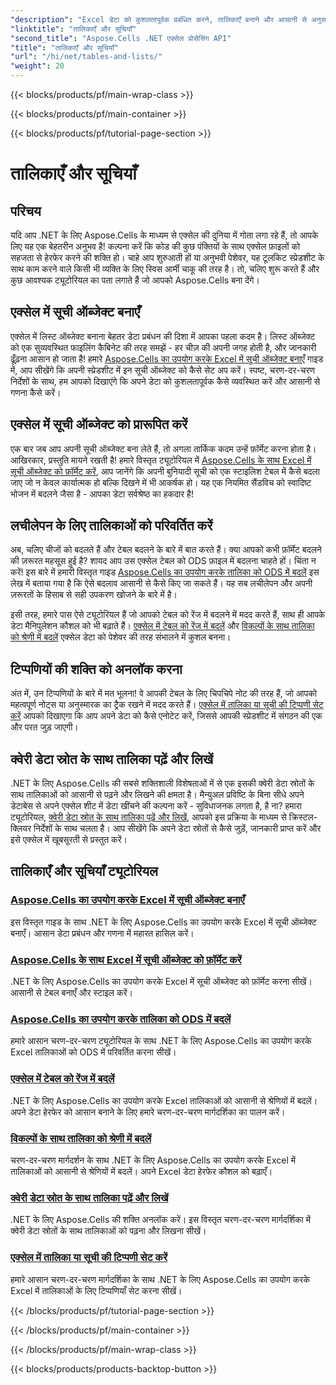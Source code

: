 ```yaml
---
"description": "Excel डेटा को कुशलतापूर्वक प्रबंधित करने, तालिकाएँ बनाने और आसानी से अनुसरण करने योग्य मार्गदर्शिकाओं के साथ अपने कौशल को बढ़ाने के लिए व्यापक Aspose.Cells for .NET ट्यूटोरियल का अन्वेषण करें।"
"linktitle": "तालिकाएँ और सूचियाँ"
"second_title": "Aspose.Cells .NET एक्सेल प्रोसेसिंग API"
"title": "तालिकाएँ और सूचियाँ"
"url": "/hi/net/tables-and-lists/"
"weight": 20
---
```


{{< blocks/products/pf/main-wrap-class >}}

{{< blocks/products/pf/main-container >}}

{{< blocks/products/pf/tutorial-page-section >}}

# तालिकाएँ और सूचियाँ

## परिचय

यदि आप .NET के लिए Aspose.Cells के माध्यम से एक्सेल की दुनिया में गोता लगा रहे हैं, तो आपके लिए यह एक बेहतरीन अनुभव है! कल्पना करें कि कोड की कुछ पंक्तियों के साथ एक्सेल फ़ाइलों को सहजता से हेरफेर करने की शक्ति हो। चाहे आप शुरुआती हों या अनुभवी पेशेवर, यह टूलकिट स्प्रेडशीट के साथ काम करने वाले किसी भी व्यक्ति के लिए स्विस आर्मी चाकू की तरह है। तो, चलिए शुरू करते हैं और कुछ आवश्यक ट्यूटोरियल का पता लगाते हैं जो आपको Aspose.Cells बना देंगे।

## एक्सेल में सूची ऑब्जेक्ट बनाएँ
एक्सेल में लिस्ट ऑब्जेक्ट बनाना बेहतर डेटा प्रबंधन की दिशा में आपका पहला कदम है। लिस्ट ऑब्जेक्ट को एक सुव्यवस्थित फाइलिंग कैबिनेट की तरह समझें - हर चीज़ की अपनी जगह होती है, और जानकारी ढूँढ़ना आसान हो जाता है! हमारे [Aspose.Cells का उपयोग करके Excel में सूची ऑब्जेक्ट बनाएँ](./creating-list-object/) गाइड में, आप सीखेंगे कि अपनी स्प्रेडशीट में इन सूची ऑब्जेक्ट को कैसे सेट अप करें। स्पष्ट, चरण-दर-चरण निर्देशों के साथ, हम आपको दिखाएंगे कि अपने डेटा को कुशलतापूर्वक कैसे व्यवस्थित करें और आसानी से गणना कैसे करें।

## एक्सेल में सूची ऑब्जेक्ट को प्रारूपित करें
एक बार जब आप अपनी सूची ऑब्जेक्ट बना लेते हैं, तो अगला तार्किक कदम उन्हें फ़ॉर्मेट करना होता है। आखिरकार, प्रस्तुति मायने रखती है! हमारे विस्तृत ट्यूटोरियल में [Aspose.Cells के साथ Excel में सूची ऑब्जेक्ट को फ़ॉर्मेट करें](./formatting-list-object/), आप जानेंगे कि अपनी बुनियादी सूची को एक स्टाइलिश टेबल में कैसे बदला जाए जो न केवल कार्यात्मक हो बल्कि दिखने में भी आकर्षक हो। यह एक नियमित सैंडविच को स्वादिष्ट भोजन में बदलने जैसा है - आपका डेटा सर्वश्रेष्ठ का हकदार है!

## लचीलेपन के लिए तालिकाओं को परिवर्तित करें
अब, चलिए चीजों को बदलते हैं और टेबल बदलने के बारे में बात करते हैं। क्या आपको कभी फ़ॉर्मेट बदलने की ज़रूरत महसूस हुई है? शायद आप उस एक्सेल टेबल को ODS फ़ाइल में बदलना चाहते हों। चिंता न करें! इस बारे में हमारी विस्तृत गाइड [Aspose.Cells का उपयोग करके तालिका को ODS में बदलें](./converting-table-to-ods/) इस लेख में बताया गया है कि ऐसे बदलाव आसानी से कैसे किए जा सकते हैं। यह सब लचीलेपन और अपनी ज़रूरतों के हिसाब से सही उपकरण खोजने के बारे में है।

इसी तरह, हमारे पास ऐसे ट्यूटोरियल हैं जो आपको टेबल को रेंज में बदलने में मदद करते हैं, साथ ही आपके डेटा मैनिपुलेशन कौशल को भी बढ़ाते हैं। [एक्सेल में टेबल को रेंज में बदलें](./converting-table-to-range/) और [विकल्पों के साथ तालिका को श्रेणी में बदलें](./converting-table-to-range-with-options/) एक्सेल डेटा को पेशेवर की तरह संभालने में कुशल बनना।

## टिप्पणियों की शक्ति को अनलॉक करना
अंत में, उन टिप्पणियों के बारे में मत भूलना! वे आपकी टेबल के लिए चिपचिपे नोट की तरह हैं, जो आपको महत्वपूर्ण नोट्स या अनुस्मारक का ट्रैक रखने में मदद करते हैं। [एक्सेल में तालिका या सूची की टिप्पणी सेट करें](./setting-comment-of-table-or-list/) आपको दिखाएगा कि आप अपने डेटा को कैसे एनोटेट करें, जिससे आपकी स्प्रेडशीट में संगठन की एक और परत जुड़ जाएगी। 

## क्वेरी डेटा स्रोत के साथ तालिका पढ़ें और लिखें
.NET के लिए Aspose.Cells की सबसे शक्तिशाली विशेषताओं में से एक इसकी क्वेरी डेटा स्रोतों के साथ तालिकाओं को आसानी से पढ़ने और लिखने की क्षमता है। मैन्युअल प्रविष्टि के बिना सीधे अपने डेटाबेस से अपने एक्सेल शीट में डेटा खींचने की कल्पना करें - सुविधाजनक लगता है, है ना? हमारा ट्यूटोरियल, [क्वेरी डेटा स्रोत के साथ तालिका पढ़ें और लिखें](./reading-and-writing-table-with-query-data-source/), आपको इस प्रक्रिया के माध्यम से क्रिस्टल-क्लियर निर्देशों के साथ चलता है। आप सीखेंगे कि अपने डेटा स्रोतों से कैसे जुड़ें, जानकारी प्राप्त करें और इसे एक्सेल में खूबसूरती से प्रस्तुत करें।

## तालिकाएँ और सूचियाँ ट्यूटोरियल
### [Aspose.Cells का उपयोग करके Excel में सूची ऑब्जेक्ट बनाएँ](./creating-list-object/)
इस विस्तृत गाइड के साथ .NET के लिए Aspose.Cells का उपयोग करके Excel में सूची ऑब्जेक्ट बनाएँ। आसान डेटा प्रबंधन और गणना में महारत हासिल करें।
### [Aspose.Cells के साथ Excel में सूची ऑब्जेक्ट को फ़ॉर्मेट करें](./formatting-list-object/)
.NET के लिए Aspose.Cells का उपयोग करके Excel में सूची ऑब्जेक्ट को फ़ॉर्मेट करना सीखें। आसानी से टेबल बनाएँ और स्टाइल करें।
### [Aspose.Cells का उपयोग करके तालिका को ODS में बदलें](./converting-table-to-ods/)
हमारे आसान चरण-दर-चरण ट्यूटोरियल के साथ .NET के लिए Aspose.Cells का उपयोग करके Excel तालिकाओं को ODS में परिवर्तित करना सीखें।
### [एक्सेल में टेबल को रेंज में बदलें](./converting-table-to-range/)
.NET के लिए Aspose.Cells का उपयोग करके Excel तालिकाओं को आसानी से श्रेणियों में बदलें। अपने डेटा हेरफेर को आसान बनाने के लिए हमारे चरण-दर-चरण मार्गदर्शिका का पालन करें।
### [विकल्पों के साथ तालिका को श्रेणी में बदलें](./converting-table-to-range-with-options/)
चरण-दर-चरण मार्गदर्शन के साथ .NET के लिए Aspose.Cells का उपयोग करके Excel में तालिकाओं को आसानी से श्रेणियों में बदलें। अपने Excel डेटा हेरफेर कौशल को बढ़ाएँ।
### [क्वेरी डेटा स्रोत के साथ तालिका पढ़ें और लिखें](./reading-and-writing-table-with-query-data-source/)
.NET के लिए Aspose.Cells की शक्ति अनलॉक करें। इस विस्तृत चरण-दर-चरण मार्गदर्शिका में क्वेरी डेटा स्रोतों के साथ तालिकाओं को पढ़ना और लिखना सीखें।
### [एक्सेल में तालिका या सूची की टिप्पणी सेट करें](./setting-comment-of-table-or-list/)
हमारे आसान चरण-दर-चरण मार्गदर्शिका के साथ .NET के लिए Aspose.Cells का उपयोग करके Excel में तालिकाओं के लिए टिप्पणियाँ सेट करना सीखें।

{{< /blocks/products/pf/tutorial-page-section >}}

{{< /blocks/products/pf/main-container >}}

{{< /blocks/products/pf/main-wrap-class >}}

{{< blocks/products/products-backtop-button >}}